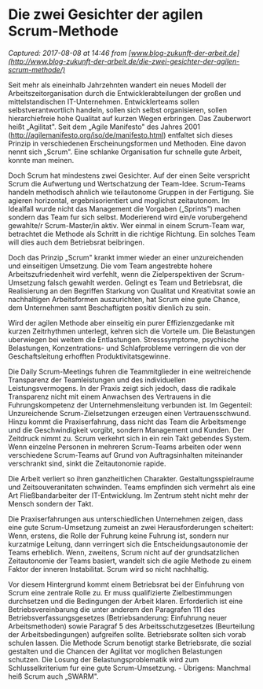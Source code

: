 # Die zwei Gesichter der agilen Scrum-Methode

_Captured: 2017-08-08 at 14:46 from [www.blog-zukunft-der-arbeit.de](http://www.blog-zukunft-der-arbeit.de/die-zwei-gesichter-der-agilen-scrum-methode/)_

Seit mehr als eineinhalb Jahrzehnten wandert ein neues Modell der Arbeitszeitorganisation durch die Entwicklerabteilungen der großen und mittelstandischen IT-Unternehmen. Entwicklerteams sollen selbstverantwortlich handeln, sollen sich selbst organisieren, sollen hierarchiefreie hohe Qualitat auf kurzen Wegen erbringen. Das Zauberwort heißt „Agilitat". Seit dem „Agile Manifesto" des Jahres 2001 (<http://agilemanifesto.org/iso/de/manifesto.html>) entfaltet sich dieses Prinzip in verschiedenen Erscheinungsformen und Methoden. Eine davon nennt sich „Scrum". Eine schlanke Organisation fur schnelle gute Arbeit, konnte man meinen.

Doch Scrum hat mindestens zwei Gesichter. Auf der einen Seite verspricht Scrum die Aufwertung und Wertschatzung der Team-Idee. Scrum-Teams handeln methodisch ahnlich wie teilautonome Gruppen in der Fertigung. Sie agieren horizontal, ergebnisorientiert und moglichst zeitautonom. Im Idealfall wurde nicht das Management die Vorgaben („Sprints") machen sondern das Team fur sich selbst. Moderierend wird ein/e vorubergehend gewahlte/r Scrum-Master/in aktiv. Wer einmal in einem Scrum-Team war, betrachtet die Methode als Schritt in die richtige Richtung. Ein solches Team will dies auch dem Betriebsrat beibringen.

Doch das Prinzip „Scrum" krankt immer wieder an einer unzureichenden und einseitigen Umsetzung. Die vom Team angestrebte hohere Arbeitszufriedenheit wird verfehlt, wenn die Zielperspektiven der Scrum-Umsetzung falsch gewahlt werden. Gelingt es Team und Betriebsrat, die Realisierung an den Begriffen Starkung von Qualitat und Kreativitat sowie an nachhaltigen Arbeitsformen auszurichten, hat Scrum eine gute Chance, dem Unternehmen samt Beschaftigten positiv dienlich zu sein.

Wird der agilen Methode aber einseitig ein purer Effizienzgedanke mit kurzen Zeitrhythmen unterlegt, kehren sich die Vorteile um. Die Belastungen uberwiegen bei weitem die Entlastungen. Stresssymptome, psychische Belastungen, Konzentrations- und Schlafprobleme verringern die von der Geschaftsleitung erhofften Produktivitatsgewinne.

Die Daily Scrum-Meetings fuhren die Teammitglieder in eine weitreichende Transparenz der Teamleistungen und des individuellen Leistungsvermogens. In der Praxis zeigt sich jedoch, dass die radikale Transparenz nicht mit einem Anwachsen des Vertrauens in die Fuhrungskompetenz der Unternehmensleitung verbunden ist. Im Gegenteil: Unzureichende Scrum-Zielsetzungen erzeugen einen Vertrauensschwund. Hinzu kommt die Praxiserfahrung, dass nicht das Team die Arbeitsmenge und die Geschwindigkeit vorgibt, sondern Management und Kunden. Der Zeitdruck nimmt zu. Scrum verkehrt sich in ein rein Takt gebendes System. Wenn einzelne Personen in mehreren Scrum-Teams arbeiten oder wenn verschiedene Scrum-Teams auf Grund von Auftragsinhalten miteinander verschrankt sind, sinkt die Zeitautonomie rapide.

Die Arbeit verliert so ihren ganzheitlichen Charakter. Gestaltungsspielraume und Zeitsouveranitaten schwinden. Teams empfinden sich vermehrt als eine Art Fließbandarbeiter der IT-Entwicklung. Im Zentrum steht nicht mehr der Mensch sondern der Takt.

Die Praxiserfahrungen aus unterschiedlichen Unternehmen zeigen, dass eine gute Scrum-Umsetzung zumeist an zwei Herausforderungen scheitert: Wenn, erstens, die Rolle der Fuhrung keine Fuhrung ist, sondern nur kurzatmige Leitung, dann verringert sich die Entscheidungsautonomie der Teams erheblich. Wenn, zweitens, Scrum nicht auf der grundsatzlichen Zeitautonomie der Teams basiert, wandelt sich die agile Methode zu einem Faktor der inneren Instabilitat. Scrum wird so nicht nachhaltig.

Vor diesem Hintergrund kommt einem Betriebsrat bei der Einfuhrung von Scrum eine zentrale Rolle zu. Er muss qualifizierte Zielbestimmungen durchsetzen und die Bedingungen der Arbeit klaren. Erforderlich ist eine Betriebsvereinbarung die unter anderem den Paragrafen 111 des Betriebsverfassungsgesetzes (Betriebsanderung: Einfuhrung neuer Arbeitsmethoden) sowie Paragraf 5 des Arbeitsschutzgesetzes (Beurteilung der Arbeitsbedingungen) aufgreifen sollte. Betriebsrate sollten sich vorab schulen lassen. Die Methode Scrum benotigt starke Betriebsrate, die sozial gestalten und die Chancen der Agilitat vor moglichen Belastungen schutzen. Die Losung der Belastungsproblematik wird zum Schlusselkriterium fur eine gute Scrum-Umsetzung. - Übrigens: Manchmal heiß Scrum auch „SWARM".
